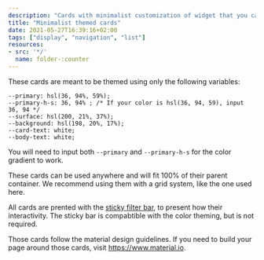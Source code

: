 ```yaml
---
description: "Cards with minimalist customization of widget that you can theme with colors"
title: "Minimalist themed cards"
date: 2021-05-27T16:39:16+02:00
tags: ["display", "navigation", "list"]
resources:
- src: '*/'
  name: folder-:counter
---
```


These cards are meant to be themed using only the following variables:
```
--primary: hsl(36, 94%, 59%);
--primary-h-s: 36, 94% ; /* If your color is hsl(36, 94, 59), input 36, 94 */
--surface: hsl(200, 21%, 37%);
--background: hsl(198, 20%, 17%);
--card-text: white;
--body-text: white;
```

You will need to input both `--primary` and `--primary-h-s` for the color gradient to work.

These cards can be used anywhere and will fit 100% of their parent container. We recommend using them with a grid system, like the one used here.

All cards are prented with the [sticky filter bar](/sticky-filters), to present how their interactivity. The sticky bar is compabtible with the color theming, but is not required.

Those cards follow the material design guidelines. If you need to build your page around those cards, visit <https://www.material.io>.
